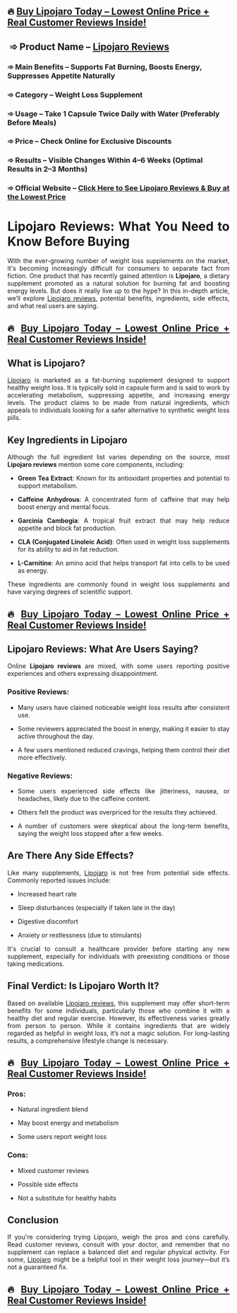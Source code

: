 <h2 data-start="152" data-end="645"><strong>🔥 <a href="https://beastfitclub.com/lipojaro-buy/">Buy Lipojaro Today &ndash; Lowest Online Price + Real Customer Reviews Inside!</a></strong></h2>
<h2 data-start="152" data-end="645">&nbsp;<strong>➾ Product Name &ndash;&nbsp;<a href="https://beastfitclub.com/lipojaro-buy/">Lipojaro Reviews</a></strong></h2>
<h3><strong>➾ Main Benefits &ndash; Supports Fat Burning, Boosts Energy, Suppresses Appetite Naturally</strong></h3>
<h3><strong>➾ Category &ndash; Weight Loss Supplement</strong></h3>
<h3><strong>➾ Usage &ndash; Take 1 Capsule Twice Daily with Water (Preferably Before Meals)</strong></h3>
<h3><strong>➾ Price &ndash; Check Online for Exclusive Discounts</strong></h3>
<h3><strong>➾ Results &ndash; Visible Changes Within 4&ndash;6 Weeks (Optimal Results in 2&ndash;3 Months)</strong></h3>
<h3><strong>➾ Official Website &ndash;&nbsp;<a href="https://beastfitclub.com/lipojaro-buy/">Click Here to See Lipojaro Reviews &amp; Buy at the Lowest Price</a></strong></h3>
<h1 class="" style="text-align: justify;" data-start="95" data-end="150">Lipojaro Reviews: What You Need to Know Before Buying</h1>
<p class="" style="text-align: justify;" data-start="152" data-end="645">With the ever-growing number of weight loss supplements on the market, it's becoming increasingly difficult for consumers to separate fact from fiction. One product that has recently gained attention is <strong data-start="355" data-end="367">Lipojaro</strong>, a dietary supplement promoted as a natural solution for burning fat and boosting energy levels. But does it really live up to the hype? In this in-depth article, we&rsquo;ll explore <a href="https://www.facebook.com/Lipojaro.Official/">Lipojaro reviews</a>, potential benefits, ingredients, side effects, and what real users are saying.</p>
<h2 style="text-align: justify;" data-start="152" data-end="645"><strong>🔥&nbsp;<a href="https://beastfitclub.com/lipojaro-buy/">Buy Lipojaro Today &ndash; Lowest Online Price + Real Customer Reviews Inside!</a></strong></h2>
<h2 class="" style="text-align: justify;" data-start="647" data-end="667">What is Lipojaro?</h2>
<p class="" style="text-align: justify;" data-start="669" data-end="1044"><a href="https://www.facebook.com/Lipojaro.Official/">Lipojaro</a> is marketed as a fat-burning supplement designed to support healthy weight loss. It is typically sold in capsule form and is said to work by accelerating metabolism, suppressing appetite, and increasing energy levels. The product claims to be made from natural ingredients, which appeals to individuals looking for a safer alternative to synthetic weight loss pills.</p>
<h2 class="" style="text-align: justify;" data-start="1046" data-end="1076">Key Ingredients in Lipojaro</h2>
<p class="" style="text-align: justify;" data-start="1078" data-end="1210">Although the full ingredient list varies depending on the source, most <strong data-start="1149" data-end="1169">Lipojaro reviews</strong> mention some core components, including:</p>
<ul style="text-align: justify;" data-start="1212" data-end="1727">
<li class="" data-start="1212" data-end="1310">
<p class="" data-start="1214" data-end="1310"><strong data-start="1214" data-end="1235">Green Tea Extract</strong>: Known for its antioxidant properties and potential to support metabolism.</p>
</li>
<li class="" data-start="1311" data-end="1413">
<p class="" data-start="1313" data-end="1413"><strong data-start="1313" data-end="1335">Caffeine Anhydrous</strong>: A concentrated form of caffeine that may help boost energy and mental focus.</p>
</li>
<li class="" data-start="1414" data-end="1519">
<p class="" data-start="1416" data-end="1519"><strong data-start="1416" data-end="1437">Garcinia Cambogia</strong>: A tropical fruit extract that may help reduce appetite and block fat production.</p>
</li>
<li class="" data-start="1520" data-end="1636">
<p class="" data-start="1522" data-end="1636"><strong data-start="1522" data-end="1556">CLA (Conjugated Linoleic Acid)</strong>: Often used in weight loss supplements for its ability to aid in fat reduction.</p>
</li>
<li class="" data-start="1637" data-end="1727">
<p class="" data-start="1639" data-end="1727"><strong data-start="1639" data-end="1654">L-Carnitine</strong>: An amino acid that helps transport fat into cells to be used as energy.</p>
</li>
</ul>
<p class="" style="text-align: justify;" data-start="1729" data-end="1840">These ingredients are commonly found in weight loss supplements and have varying degrees of scientific support.</p>
<h2 style="text-align: justify;" data-start="152" data-end="645"><strong>🔥&nbsp;<a href="https://beastfitclub.com/lipojaro-buy/">Buy Lipojaro Today &ndash; Lowest Online Price + Real Customer Reviews Inside!</a></strong></h2>
<h2 class="" style="text-align: justify;" data-start="1842" data-end="1885">Lipojaro Reviews: What Are Users Saying?</h2>
<p class="" style="text-align: justify;" data-start="1887" data-end="2010">Online <strong data-start="1894" data-end="1914">Lipojaro reviews</strong> are mixed, with some users reporting positive experiences and others expressing disappointment.</p>
<h3 class="" style="text-align: justify;" data-start="2012" data-end="2033">Positive Reviews:</h3>
<ul style="text-align: justify;" data-start="2034" data-end="2306">
<li class="" data-start="2034" data-end="2112">
<p class="" data-start="2036" data-end="2112">Many users have claimed noticeable weight loss results after consistent use.</p>
</li>
<li class="" data-start="2113" data-end="2214">
<p class="" data-start="2115" data-end="2214">Some reviewers appreciated the boost in energy, making it easier to stay active throughout the day.</p>
</li>
<li class="" data-start="2215" data-end="2306">
<p class="" data-start="2217" data-end="2306">A few users mentioned reduced cravings, helping them control their diet more effectively.</p>
</li>
</ul>
<h3 class="" style="text-align: justify;" data-start="2308" data-end="2329">Negative Reviews:</h3>
<ul style="text-align: justify;" data-start="2330" data-end="2634">
<li class="" data-start="2330" data-end="2443">
<p class="" data-start="2332" data-end="2443">Some users experienced side effects like jitteriness, nausea, or headaches, likely due to the caffeine content.</p>
</li>
<li class="" data-start="2444" data-end="2515">
<p class="" data-start="2446" data-end="2515">Others felt the product was overpriced for the results they achieved.</p>
</li>
<li class="" data-start="2516" data-end="2634">
<p class="" data-start="2518" data-end="2634">A number of customers were skeptical about the long-term benefits, saying the weight loss stopped after a few weeks.</p>
</li>
</ul>
<h2 class="" style="text-align: justify;" data-start="2636" data-end="2666">Are There Any Side Effects?</h2>
<p class="" style="text-align: justify;" data-start="2668" data-end="2778">Like many supplements, <a href="https://www.facebook.com/Lipojaro.Official/">Lipojaro</a>&nbsp;is not free from potential side effects. Commonly reported issues include:</p>
<ul style="text-align: justify;" data-start="2780" data-end="2930">
<li class="" data-start="2780" data-end="2802">
<p class="" data-start="2782" data-end="2802">Increased heart rate</p>
</li>
<li class="" data-start="2803" data-end="2861">
<p class="" data-start="2805" data-end="2861">Sleep disturbances (especially if taken late in the day)</p>
</li>
<li class="" data-start="2862" data-end="2884">
<p class="" data-start="2864" data-end="2884">Digestive discomfort</p>
</li>
<li class="" data-start="2885" data-end="2930">
<p class="" data-start="2887" data-end="2930">Anxiety or restlessness (due to stimulants)</p>
</li>
</ul>
<p class="" style="text-align: justify;" data-start="2932" data-end="3097">It's crucial to consult a healthcare provider before starting any new supplement, especially for individuals with preexisting conditions or those taking medications.</p>
<h2 class="" style="text-align: justify;" data-start="3099" data-end="3138">Final Verdict: Is Lipojaro Worth It?</h2>
<p class="" style="text-align: justify;" data-start="3140" data-end="3571">Based on available <a href="https://www.facebook.com/Lipojaro.Official/">Lipojaro reviews</a>, this supplement may offer short-term benefits for some individuals, particularly those who combine it with a healthy diet and regular exercise. However, its effectiveness varies greatly from person to person. While it contains ingredients that are widely regarded as helpful in weight loss, it&rsquo;s not a magic solution. For long-lasting results, a comprehensive lifestyle change is necessary.</p>
<h2 style="text-align: justify;" data-start="152" data-end="645"><strong>🔥&nbsp;<a href="https://beastfitclub.com/lipojaro-buy/">Buy Lipojaro Today &ndash; Lowest Online Price + Real Customer Reviews Inside!</a></strong></h2>
<h3 class="" style="text-align: justify;" data-start="3573" data-end="3582">Pros:</h3>
<ul style="text-align: justify;" data-start="3583" data-end="3675">
<li class="" data-start="3583" data-end="3609">
<p class="" data-start="3585" data-end="3609">Natural ingredient blend</p>
</li>
<li class="" data-start="3610" data-end="3643">
<p class="" data-start="3612" data-end="3643">May boost energy and metabolism</p>
</li>
<li class="" data-start="3644" data-end="3675">
<p class="" data-start="3646" data-end="3675">Some users report weight loss</p>
</li>
</ul>
<h3 class="" style="text-align: justify;" data-start="3677" data-end="3686">Cons:</h3>
<ul style="text-align: justify;" data-start="3687" data-end="3773">
<li class="" data-start="3687" data-end="3711">
<p class="" data-start="3689" data-end="3711">Mixed customer reviews</p>
</li>
<li class="" data-start="3712" data-end="3735">
<p class="" data-start="3714" data-end="3735">Possible side effects</p>
</li>
<li class="" data-start="3736" data-end="3773">
<p class="" data-start="3738" data-end="3773">Not a substitute for healthy habits</p>
</li>
</ul>
<h2 class="" style="text-align: justify;" data-start="3775" data-end="3788">Conclusion</h2>
<p class="" style="text-align: justify;" data-start="3790" data-end="4110">If you're considering trying Lipojaro, weigh the pros and cons carefully. Read customer reviews, consult with your doctor, and remember that no supplement can replace a balanced diet and regular physical activity. For some, <a href="https://www.facebook.com/Lipojaro.Official/">Lipojaro</a>&nbsp;might be a helpful tool in their weight loss journey&mdash;but it&rsquo;s not a guaranteed fix.</p>
<h2 style="text-align: justify;" data-start="152" data-end="645"><strong>🔥&nbsp;<a href="https://beastfitclub.com/lipojaro-buy/">Buy Lipojaro Today &ndash; Lowest Online Price + Real Customer Reviews Inside!</a></strong></h2>
